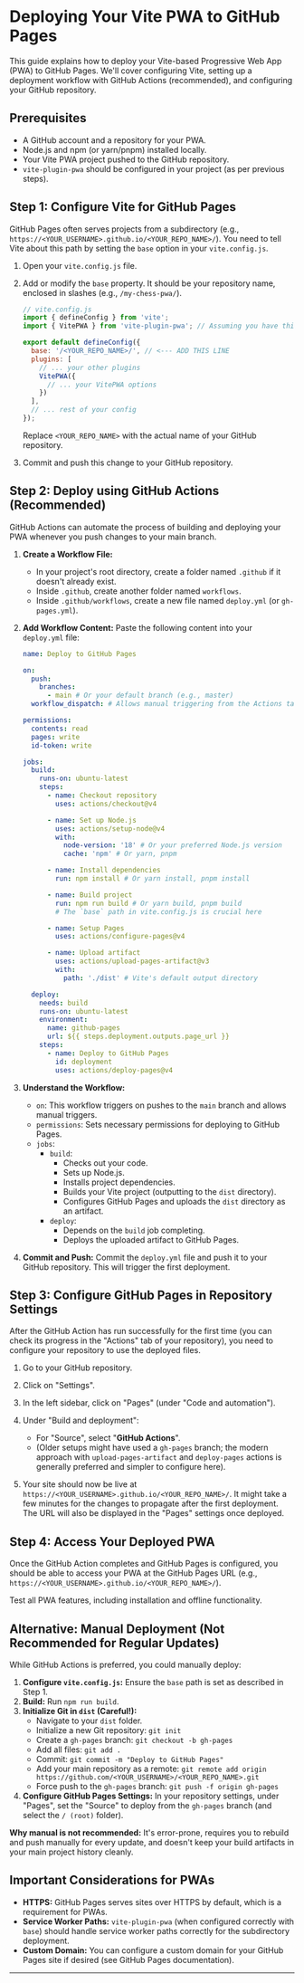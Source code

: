 # Deploying Your Vite PWA to GitHub Pages

This guide explains how to deploy your Vite-based Progressive Web App (PWA) to GitHub Pages. We'll cover configuring Vite, setting up a deployment workflow with GitHub Actions (recommended), and configuring your GitHub repository.

## Prerequisites

*   A GitHub account and a repository for your PWA.
*   Node.js and npm (or yarn/pnpm) installed locally.
*   Your Vite PWA project pushed to the GitHub repository.
*   `vite-plugin-pwa` should be configured in your project (as per previous steps).

## Step 1: Configure Vite for GitHub Pages

GitHub Pages often serves projects from a subdirectory (e.g., `https://<YOUR_USERNAME>.github.io/<YOUR_REPO_NAME>/`). You need to tell Vite about this path by setting the `base` option in your `vite.config.js`.

1.  Open your `vite.config.js` file.
2.  Add or modify the `base` property. It should be your repository name, enclosed in slashes (e.g., `/my-chess-pwa/`).

    ```javascript
    // vite.config.js
    import { defineConfig } from 'vite';
    import { VitePWA } from 'vite-plugin-pwa'; // Assuming you have this

    export default defineConfig({
      base: '/<YOUR_REPO_NAME>/', // <--- ADD THIS LINE
      plugins: [
        // ... your other plugins
        VitePWA({
          // ... your VitePWA options
        })
      ],
      // ... rest of your config
    });
    ```
    Replace `<YOUR_REPO_NAME>` with the actual name of your GitHub repository.

3.  Commit and push this change to your GitHub repository.

## Step 2: Deploy using GitHub Actions (Recommended)

GitHub Actions can automate the process of building and deploying your PWA whenever you push changes to your main branch.

1.  **Create a Workflow File:**
    *   In your project's root directory, create a folder named `.github` if it doesn't already exist.
    *   Inside `.github`, create another folder named `workflows`.
    *   Inside `.github/workflows`, create a new file named `deploy.yml` (or `gh-pages.yml`).

2.  **Add Workflow Content:**
    Paste the following content into your `deploy.yml` file:

    ```yaml
    name: Deploy to GitHub Pages

    on:
      push:
        branches:
          - main # Or your default branch (e.g., master)
      workflow_dispatch: # Allows manual triggering from the Actions tab

    permissions:
      contents: read
      pages: write
      id-token: write

    jobs:
      build:
        runs-on: ubuntu-latest
        steps:
          - name: Checkout repository
            uses: actions/checkout@v4

          - name: Set up Node.js
            uses: actions/setup-node@v4
            with:
              node-version: '18' # Or your preferred Node.js version
              cache: 'npm' # Or yarn, pnpm

          - name: Install dependencies
            run: npm install # Or yarn install, pnpm install

          - name: Build project
            run: npm run build # Or yarn build, pnpm build
            # The `base` path in vite.config.js is crucial here

          - name: Setup Pages
            uses: actions/configure-pages@v4

          - name: Upload artifact
            uses: actions/upload-pages-artifact@v3
            with:
              path: './dist' # Vite's default output directory

      deploy:
        needs: build
        runs-on: ubuntu-latest
        environment:
          name: github-pages
          url: ${{ steps.deployment.outputs.page_url }}
        steps:
          - name: Deploy to GitHub Pages
            id: deployment
            uses: actions/deploy-pages@v4
    ```

3.  **Understand the Workflow:**
    *   `on`: This workflow triggers on pushes to the `main` branch and allows manual triggers.
    *   `permissions`: Sets necessary permissions for deploying to GitHub Pages.
    *   `jobs`:
        *   `build`:
            *   Checks out your code.
            *   Sets up Node.js.
            *   Installs project dependencies.
            *   Builds your Vite project (outputting to the `dist` directory).
            *   Configures GitHub Pages and uploads the `dist` directory as an artifact.
        *   `deploy`:
            *   Depends on the `build` job completing.
            *   Deploys the uploaded artifact to GitHub Pages.

4.  **Commit and Push:**
    Commit the `deploy.yml` file and push it to your GitHub repository. This will trigger the first deployment.

## Step 3: Configure GitHub Pages in Repository Settings

After the GitHub Action has run successfully for the first time (you can check its progress in the "Actions" tab of your repository), you need to configure your repository to use the deployed files.

1.  Go to your GitHub repository.
2.  Click on "Settings".
3.  In the left sidebar, click on "Pages" (under "Code and automation").
4.  Under "Build and deployment":
    *   For "Source", select "**GitHub Actions**".
    *   (Older setups might have used a `gh-pages` branch; the modern approach with `upload-pages-artifact` and `deploy-pages` actions is generally preferred and simpler to configure here).

5.  Your site should now be live at `https://<YOUR_USERNAME>.github.io/<YOUR_REPO_NAME>/`. It might take a few minutes for the changes to propagate after the first deployment. The URL will also be displayed in the "Pages" settings once deployed.

## Step 4: Access Your Deployed PWA

Once the GitHub Action completes and GitHub Pages is configured, you should be able to access your PWA at the GitHub Pages URL (e.g., `https://<YOUR_USERNAME>.github.io/<YOUR_REPO_NAME>/`).

Test all PWA features, including installation and offline functionality.

## Alternative: Manual Deployment (Not Recommended for Regular Updates)

While GitHub Actions is preferred, you could manually deploy:

1.  **Configure `vite.config.js`:** Ensure the `base` path is set as described in Step 1.
2.  **Build:** Run `npm run build`.
3.  **Initialize Git in `dist` (Careful!):**
    *   Navigate to your `dist` folder.
    *   Initialize a new Git repository: `git init`
    *   Create a `gh-pages` branch: `git checkout -b gh-pages`
    *   Add all files: `git add .`
    *   Commit: `git commit -m "Deploy to GitHub Pages"`
    *   Add your main repository as a remote: `git remote add origin https://github.com/<YOUR_USERNAME>/<YOUR_REPO_NAME>.git`
    *   Force push to the `gh-pages` branch: `git push -f origin gh-pages`
4.  **Configure GitHub Pages Settings:** In your repository settings, under "Pages", set the "Source" to deploy from the `gh-pages` branch (and select the `/ (root)` folder).

**Why manual is not recommended:** It's error-prone, requires you to rebuild and push manually for every update, and doesn't keep your build artifacts in your main project history cleanly.

## Important Considerations for PWAs

*   **HTTPS:** GitHub Pages serves sites over HTTPS by default, which is a requirement for PWAs.
*   **Service Worker Paths:** `vite-plugin-pwa` (when configured correctly with `base`) should handle service worker paths correctly for the subdirectory deployment.
*   **Custom Domain:** You can configure a custom domain for your GitHub Pages site if desired (see GitHub Pages documentation).

---
